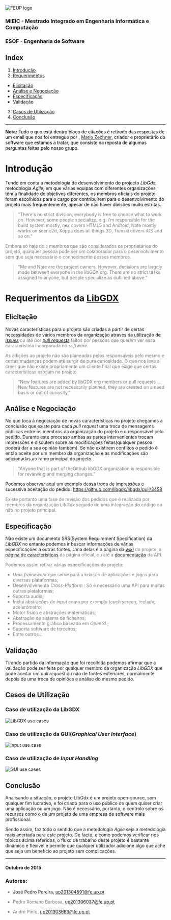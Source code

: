 ![FEUP logo](http://conference.mercatura.pt/gequaltec2015/site/images/feup.png)
### MIEIC - Mestrado Integrado em Engenharia Informática e Computação
### ESOF - Engenharia de Software



## Index
1. [Introdução](#intro)
2. [Requerimentos](#requirements)
  * [Elicitação](#elicitation)
  * [Análise e Negociação](#analisis)
  * [Especificação](#specification)
  * [Validação](#validation)
3. [Casos de Utilização](#use)
4. [Conclusão](#conclusion)

---------
__Nota:__<font color="black"> Tudo o que está dentro bloco de citações é retirado das respostas de um email que nos foi entregue por , [Mario Zechner](http://www.badlogicgames.com/wordpress/?p=3758), criador e proprietário do software que estamos a tratar, que consiste na reposta de algumas perguntas feitas pelo nosso grupo.

# <a name="intro"></a>Introdução

Tendo em conta a metodologia de desenvolvimento do projecto _LibGdx_, metodologia _Agile_, em que várias equipas com diferentes organizações, têm a finalidade de objetivos diferentes, os membros oficiais do projeto foram escolhidos para o cargo por contribuírem para o desenvolvimento do projeto mais frequentemente, apesar de não haver divisões muito estritas.

> <font color="gray"> "There's no strict division, everybody is free to choose what to work on. However, some people specialize, e.g. i'm responsible for the build system mostly, nex covers HTML5 and Android, Nate mostly works on scene2d, Xoppa does all things 3D, Tomski covers iOS and so on."

Embora só haja dois membros que são considerados os proprietários do projeto, qualquer pessoa pode ser um colaborador para o desenvolvimento sem que seja necessário o conhecimento desses membros.

> <font color="gray"> "Me and Nate are the project owners. However, decisions are largely made between everyone in the libGDX org. There are no strict tasks assigned to anyone, but people specialize as outlined above."

# <a name="requirements"> Requerimentos da [LibGDX](https://libgdx.badlogicgames.com/)

## <a name="elicitation">Elicitação

Novas características para o projeto são criadas a partir de certas necessidades de vários membros da organização através da utilização de [_issues_](https://github.com/libgdx/libgdx/issues) ou até por [_pull requests_](https://github.com/libgdx/libgdx/pulls) feitos por pessoas que querem ver essa característica incorporada no _software_.

As adições ao projeto não são planeadas pelos responsáveis pelo mesmo e certas mudanças podem até surgir de pura curiosidade. O que nos leva a creer que não existe propriamente um cliente final que exige que certas características estejam no projeto.

> <font color="gray"> "New features are added by libGDX org members or pull requests ... New features are not necessarily planned, they are created on a need basis or out of curiosity."

## <a name="analisis">Análise e Negociação

No que toca à negociação de novas características no projeto chegamos à conclusão que existe para cada _pull request_ uma troca de mensagems públicas entre os membros da organização do projeto e o responsável pelo pedido. Durante este processo ambas as partes intervenientes trocam impressões e discutem sobre as modificações feitas(qualquer pessoa poderá dar a sua opinião também). Se não existirem conflitos o pedido é então aceite por um membro da organização e as modificações são adicionadas ao ramo principal do projeto.

> <font color="gray"> "Anyone that is part of theGithub libGDX organization is responsible for reviewing and merging changes."

Podemos observar aqui um exemplo dessa troca de impressões e sucessiva aceitação do pedido: https://github.com/libgdx/libgdx/pull/3458

Existe portanto uma fase de revisão dos pedidos que é realizada por membros da organização _LibGdx_ seguido de uma integração do código ou não no projeto principal.

## <a name="specification">Especificação

Não existe um documento SRS(System Requirement Specification) da _LibGDX_ no entanto podemos ir buscar informações de várias especificações a outras fontes. Uma delas é a página da [_wiki_](https://github.com/libgdx/libgdx/wiki) do projeto, a [página de características](https://libgdx.badlogicgames.com/features.html) da página oficial, ou até a [documentação](https://libgdx.badlogicgames.com/nightlies/docs/api/) da API.

Podemos assim retirar várias especificações do projeto:

  * Uma _framework_ que serve para a criação de aplicações e jogos para diversas plataformas;
  * Desenvolvimento _Cross-Platform_ : Só é necessário uma API para muitas outras plataformas;
  * Suporta audio;
  * Inclui abstrações de _input_ como por exemplo _touch screen_, teclado, acelerómetro;
  * Motor físico e abstrações matemáticas;
  * Abstração de sistema de ficheiros;
  * Processamento gráfico baseado em _OpenGL_;
  * Suporta software de terceiros;
  * Entre outros...

## <a name="validation">Validação

Tirando partido da informação que foi recolhida podemos afirmar que a validação pode ser feita por qualquer membro da organização _LibGDX_ que pode aceitar um _pull request_ ou não de fontes exteriores, normalmente depois de uma troca de opiniões e análise do mesmo pedido.

## <a name="use">Casos de Utilização

### Caso de utilização da LibGDX
![LibGDX use cases](Resources/screen1.png)
### Caso de utilização da GUI(_Graphical User Interface_)
![Input use case](Resources/screen2.png)
### Caso de utilização de _Input Handling_
![GUI use cases](Resources/screen3.png)

## <a name="conclusion">Conclusão

Analisando a situação, o projeto LibGdx é um projeto open-source, sem qualquer fim lucrativo, e foi criado para o uso público de quem quiser criar uma aplicação ou um jogo.
Não é necessário, portanto, o controlo sobre os recursos como o de um projeto de uma empresa de software mais profissional.

Sendo assim, faz todo o sentido que a metedologia _Agile_ seja a metedologia mais acertada para este projeto. De facto, e como podemos verificar nos tópicos acima referidos, o fluxo de trabalho deste projeto é bastante dinâmico e flexível e permite que qualquer utilizador adicione algo que ache que seja um benefício ao projeto sem complicações.

---

####  __Outubro de 2015__

### Autores:

* José Pedro Pereira, up201304891@fe.up.pt

* Pedro Romano Barbosa, up201306037@fe.up.pt

* André Pinto, up201303663@fe.up.pt
